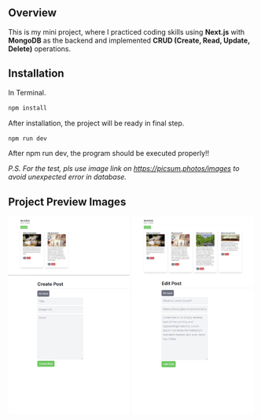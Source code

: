## Overview

This is my mini project, where I practiced coding skills using **Next.js** with **MongoDB** as the backend and implemented **CRUD (Create, Read, Update, Delete)** operations.

## Installation

In Terminal.
```bash
npm install
```
After installation, the project will be ready in final step.
```bash
npm run dev
```
After npm run dev, the program should be executed properly!!

*P.S. For the test, pls use image link on https://picsum.photos/images to avoid unexpected error in database.*

## Project Preview Images
<div style="width: 100%; display: flex; flex-wrap: wrap;">
  <img src="Preview IMG/1.png" alt="Logo" style="width: 49%; margin-right: 1%;" />
  <img src="Preview IMG/4.png" alt="Logo" style="width: 49%; margin-right: 1%;" />
  <img src="Preview IMG/2.png" alt="Logo" style="width: 49%; margin-right: 1%;" />
  <img src="Preview IMG/3.png" alt="Logo" style="width: 49%;" />
</div>
